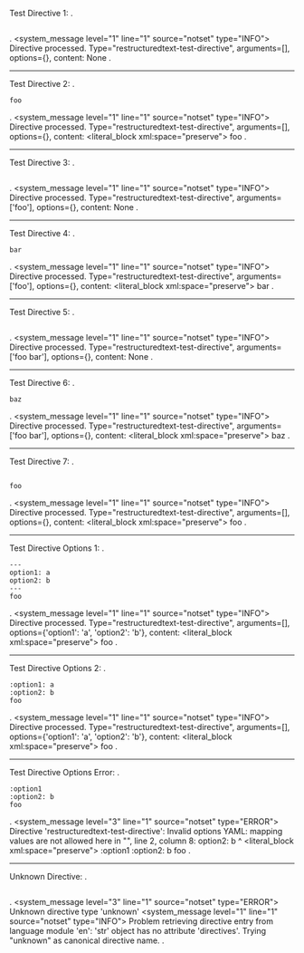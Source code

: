 Test Directive 1:
.
```{restructuredtext-test-directive}
```
.
<document source="notset">
    <system_message level="1" line="1" source="notset" type="INFO">
        <paragraph>
            Directive processed. Type="restructuredtext-test-directive", arguments=[], options={}, content: None
.

-----------------------------
Test Directive 2:
.
```{restructuredtext-test-directive}
foo
```
.
<document source="notset">
    <system_message level="1" line="1" source="notset" type="INFO">
        <paragraph>
            Directive processed. Type="restructuredtext-test-directive", arguments=[], options={}, content:
        <literal_block xml:space="preserve">
            foo
.

-----------------------------
Test Directive 3:
.
```{restructuredtext-test-directive} foo
```
.
<document source="notset">
    <system_message level="1" line="1" source="notset" type="INFO">
        <paragraph>
            Directive processed. Type="restructuredtext-test-directive", arguments=['foo'], options={}, content: None
.

-----------------------------
Test Directive 4:
.
```{restructuredtext-test-directive} foo
bar
```
.
<document source="notset">
    <system_message level="1" line="1" source="notset" type="INFO">
        <paragraph>
            Directive processed. Type="restructuredtext-test-directive", arguments=['foo'], options={}, content:
        <literal_block xml:space="preserve">
            bar
.

-----------------------------
Test Directive 5:
.
```{restructuredtext-test-directive} foo bar
```
.
<document source="notset">
    <system_message level="1" line="1" source="notset" type="INFO">
        <paragraph>
            Directive processed. Type="restructuredtext-test-directive", arguments=['foo bar'], options={}, content: None
.

-----------------------------
Test Directive 6:
.
```{restructuredtext-test-directive} foo bar
baz
```
.
<document source="notset">
    <system_message level="1" line="1" source="notset" type="INFO">
        <paragraph>
            Directive processed. Type="restructuredtext-test-directive", arguments=['foo bar'], options={}, content:
        <literal_block xml:space="preserve">
            baz
.

-----------------------------
Test Directive 7:
.
```{restructuredtext-test-directive}

foo
```
.
<document source="notset">
    <system_message level="1" line="1" source="notset" type="INFO">
        <paragraph>
            Directive processed. Type="restructuredtext-test-directive", arguments=[], options={}, content:
        <literal_block xml:space="preserve">
            foo
.

-----------------------------
Test Directive Options 1:
.
```{restructuredtext-test-directive}
---
option1: a
option2: b
---
foo
```
.
<document source="notset">
    <system_message level="1" line="1" source="notset" type="INFO">
        <paragraph>
            Directive processed. Type="restructuredtext-test-directive", arguments=[], options={'option1': 'a', 'option2': 'b'}, content:
        <literal_block xml:space="preserve">
            foo
.

-----------------------------
Test Directive Options 2:
.
```{restructuredtext-test-directive}
:option1: a
:option2: b
foo
```
.
<document source="notset">
    <system_message level="1" line="1" source="notset" type="INFO">
        <paragraph>
            Directive processed. Type="restructuredtext-test-directive", arguments=[], options={'option1': 'a', 'option2': 'b'}, content:
        <literal_block xml:space="preserve">
            foo
.

-----------------------------
Test Directive Options Error:
.
```{restructuredtext-test-directive}
:option1
:option2: b
foo
```
.
<document source="notset">
    <system_message level="3" line="1" source="notset" type="ERROR">
        <paragraph>
            Directive 'restructuredtext-test-directive':
            Invalid options YAML: mapping values are not allowed here
              in "<unicode string>", line 2, column 8:
                option2: b
                       ^
        <literal_block xml:space="preserve">
            :option1
            :option2: b
            foo
.


-----------------------------
Unknown Directive:
.
```{unknown}
```
.
<document source="notset">
    <system_message level="3" line="1" source="notset" type="ERROR">
        <paragraph>
            Unknown directive type 'unknown'
    <system_message level="1" line="1" source="notset" type="INFO">
        <paragraph>
            Problem retrieving directive entry from language module 'en': 'str' object has no attribute 'directives'.
            Trying "unknown" as canonical directive name.
.